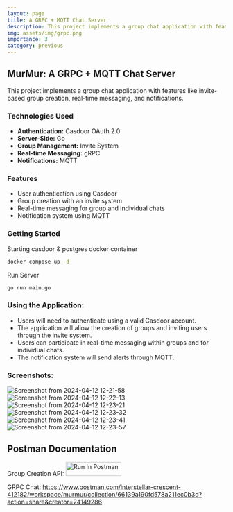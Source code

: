 ```yaml
---
layout: page
title: A GRPC + MQTT Chat Server
description: This project implements a group chat application with features like invite-based group creation, real-time messaging, and notifications.
img: assets/img/grpc.png
importance: 3
category: previous
---
```


## MurMur: A GRPC + MQTT Chat Server

This project implements a group chat application with features like invite-based group creation, real-time messaging, and notifications.

### Technologies Used

* **Authentication:** Casdoor OAuth 2.0
* **Server-Side:** Go
* **Group Management:** Invite System
* **Real-time Messaging:** gRPC
* **Notifications:** MQTT

### Features

* User authentication using Casdoor
* Group creation with an invite system
* Real-time messaging for group and individual chats
* Notification system using MQTT

### Getting Started
Starting casdoor & postgres docker container
```bash
docker compose up -d
```

Run Server
```bash
go run main.go
```

### Using the Application:
* Users will need to authenticate using a valid Casdoor account.
* The application will allow the creation of groups and inviting users through the invite system.
* Users can participate in real-time messaging within groups and for individual chats.
* The notification system will send alerts through MQTT.

### Screenshots:
![Screenshot from 2024-04-12 12-21-58](https://github.com/RohanDoshi21/messaging-platform/assets/63660267/afee9531-3f08-4e40-afdc-51a465f3c189)
![Screenshot from 2024-04-12 12-22-13](https://github.com/RohanDoshi21/messaging-platform/assets/63660267/5d5997f6-0d8c-415c-9d9a-e7bdcdf1aba8)
![Screenshot from 2024-04-12 12-23-21](https://github.com/RohanDoshi21/messaging-platform/assets/63660267/f9850591-ef6e-47f6-ac0e-87add6a1aae7)
![Screenshot from 2024-04-12 12-23-32](https://github.com/RohanDoshi21/messaging-platform/assets/63660267/d6a40b24-0c5e-4aab-af80-6693747e7f1f)
![Screenshot from 2024-04-12 12-23-41](https://github.com/RohanDoshi21/messaging-platform/assets/63660267/4837fe27-888d-4b1e-a000-6eddfcf2700d)
![Screenshot from 2024-04-12 12-23-57](https://github.com/RohanDoshi21/messaging-platform/assets/63660267/7fc2a5e4-5a7a-4336-b7f8-abcf6f2954ce)


## Postman Documentation
Group Creation API:
[<img src="https://run.pstmn.io/button.svg" alt="Run In Postman" style="width: 128px; height: 32px;">](https://app.getpostman.com/run-collection/24149286-74b8315c-f8c3-4e48-8095-4e13a1de7522?action=collection%2Ffork&source=rip_markdown&collection-url=entityId%3D24149286-74b8315c-f8c3-4e48-8095-4e13a1de7522%26entityType%3Dcollection%26workspaceId%3D140b2ca3-07c3-4e75-a611-7932fc978728)

GRPC Chat: https://www.postman.com/interstellar-crescent-412182/workspace/murmur/collection/66139a190fd578a211ec0b3d?action=share&creator=24149286

